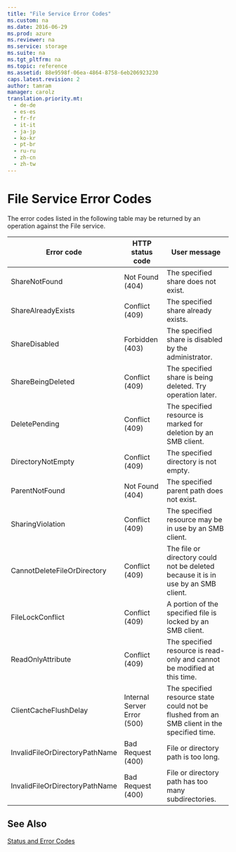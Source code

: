 ```yaml
---
title: "File Service Error Codes"
ms.custom: na
ms.date: 2016-06-29
ms.prod: azure
ms.reviewer: na
ms.service: storage
ms.suite: na
ms.tgt_pltfrm: na
ms.topic: reference
ms.assetid: 88e9598f-06ea-4864-8758-6eb206923230
caps.latest.revision: 2
author: tamram
manager: carolz
translation.priority.mt: 
  - de-de
  - es-es
  - fr-fr
  - it-it
  - ja-jp
  - ko-kr
  - pt-br
  - ru-ru
  - zh-cn
  - zh-tw
---
```

# File Service Error Codes
The error codes listed in the following table may be returned by an operation against the File service.  
  
|Error code|HTTP status code|User message|  
|----------------|----------------------|------------------|  
|ShareNotFound|Not Found (404)|The specified share does not exist.|  
|ShareAlreadyExists|Conflict (409)|The specified share already exists.|  
|ShareDisabled|Forbidden (403)|The specified share is disabled by the administrator.|  
|ShareBeingDeleted|Conflict (409)|The specified share is being deleted. Try operation later.|  
|DeletePending|Conflict (409)|The specified resource is marked for deletion by an SMB client.|  
|DirectoryNotEmpty|Conflict (409)|The specified directory is not empty.|  
|ParentNotFound|Not Found (404)|The specified parent path does not exist.|  
|SharingViolation|Conflict (409)|The specified resource may be in use by an SMB client.|  
|CannotDeleteFileOrDirectory|Conflict (409)|The file or directory could not be deleted because it is in use by an SMB client.|  
|FileLockConflict|Conflict (409)|A portion of the specified file is locked by an SMB client.|  
|ReadOnlyAttribute|Conflict (409)|The specified resource is read-only and cannot be modified at this time.|  
|ClientCacheFlushDelay|Internal Server Error (500)|The specified resource state could not be flushed from an SMB client in the specified time.|  
|InvalidFileOrDirectoryPathName|Bad Request (400)|File or directory path is too long.|  
|InvalidFileOrDirectoryPathName|Bad Request (400)|File or directory path has too many subdirectories.|  
  
## See Also  
 [Status and Error Codes](Status-and-Error-Codes2.md)

